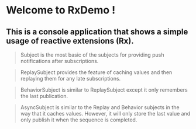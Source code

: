 # Welcome to RxDemo !

## This is a console application that shows a simple usage of reactive extensions (Rx).

> Subject<T> is the most basic of the subjects for providing push notifications after subscriptions.
  
> ReplaySubject<T> provides the feature of caching values and then replaying them for any late subscriptions.
  
> BehaviorSubject<T> is similar to ReplaySubject<T> except it only remembers the last publication.
  
> AsyncSubject<T> is similar to the Replay and Behavior subjects in the way that it caches values. However, it will only store the last value and only publish it when the sequence is completed.
